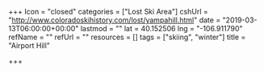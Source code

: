 +++
Icon = "closed"
categories = ["Lost Ski Area"]
cshUrl = "http://www.coloradoskihistory.com/lost/yampahill.html"
date = "2019-03-13T06:00:00+00:00"
lastmod = ""
lat = 40.152506
lng = "-106.911790"
refName = ""
refUrl = ""
resources = []
tags = ["skiing", "winter"]
title = "Airport Hill"

+++

